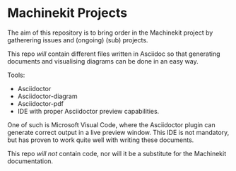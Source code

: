 # Machinekit Projects

The aim of this repository is to bring order in the
Machinekit project by gatherering issues and (ongoing)
(sub) projects.

This repo *will* contain different files written in Asciidoc
so that generating documents and visualising diagrams can
be done in an easy way.

Tools:
- Asciidoctor
- Asciidoctor-diagram
- Asciidoctor-pdf
- IDE with proper Asciidoctor preview capabilities.

One of such is Microsoft Visual Code, where the Asciidoctor
plugin can generate correct output in a live preview window.
This IDE is not mandatory, but has proven to work quite well
with writing these documents.

This repo _will not_ contain code, nor will it be a substitute
for the Machinekit documentation.